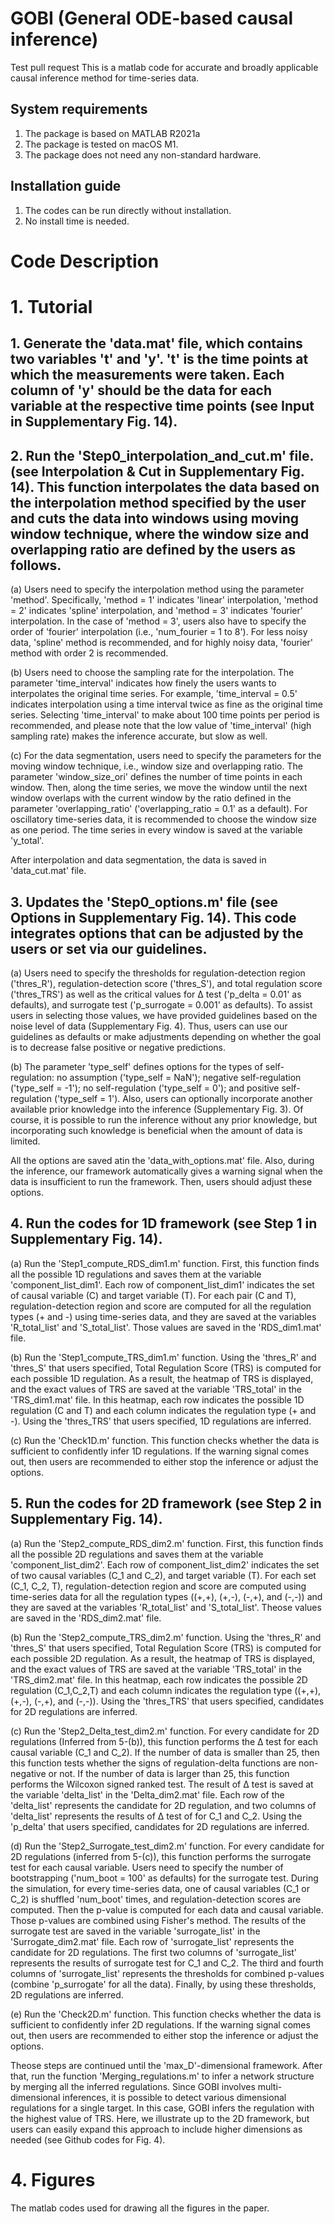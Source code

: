 # GOBI (General ODE-based causal inference)

Test pull request
This is a matlab code for accurate and broadly applicable causal
inference method for time-series data.

## System requirements

1.  The package is based on MATLAB R2021a
2.  The package is tested on macOS M1.
3.  The package does not need any non-standard hardware.

## Installation guide

1.  The codes can be run directly without installation.
2.  No install time is needed.

# Code Description

# 1. Tutorial

## 1. Generate the 'data.mat' file, which contains two variables 't' and 'y'. 't' is the time points at which the measurements were taken. Each column of 'y' should be the data for each variable at the respective time points (see Input in Supplementary Fig. 14).

## 2. Run the 'Step0_interpolation_and_cut.m' file. (see Interpolation & Cut in Supplementary Fig. 14). This function interpolates the data based on the interpolation method specified by the user and cuts the data into windows using moving window technique, where the window size and overlapping ratio are defined by the users as follows.

(a) Users need to specify the interpolation method using the parameter
    'method'. Specifically, 'method = 1' indicates 'linear'
    interpolation, 'method = 2' indicates 'spline' interpolation, and
    'method = 3' indicates 'fourier' interpolation. In the case of
    'method = 3', users also have to specify the order of 'fourier'
    interpolation (i.e., 'num_fourier = 1 to 8'). For less noisy data,
    'spline' method is recommended, and for highly noisy data, 'fourier'
    method with order 2 is recommended.

(b) Users need to choose the sampling rate for the interpolation. The
    parameter 'time_interval' indicates how finely the users wants to
    interpolates the original time series. For example, 'time_interval =
    0.5' indicates interpolation using a time interval twice as fine as
    the original time series. Selecting 'time_interval' to make about
    100 time points per period is recommended, and please note that the
    low value of 'time_interval' (high sampling rate) makes the
    inference accurate, but slow as well.

(c) For the data segmentation, users need to specify the parameters for
    the moving window technique, i.e., window size and overlapping
    ratio. The parameter 'window_size_ori' defines the number of time
    points in each window. Then, along the time series, we move the
    window until the next window overlaps with the current window by the
    ratio defined in the parameter 'overlapping_ratio'
    ('overlapping_ratio = 0.1' as a default). For oscillatory
    time-series data, it is recommended to choose the window size as one
    period. The time series in every window is saved at the variable
    'y_total'.

After interpolation and data segmentation, the data is saved in
'data_cut.mat' file.

## 3. Updates the 'Step0_options.m' file (see Options in Supplementary Fig. 14). This code integrates options that can be adjusted by the users or set via our guidelines.

(a) Users need to specify the thresholds for regulation-detection region
    ('thres_R'), regulation-detection score ('thres_S'), and total
    regulation score ('thres_TRS') as well as the critical values for ∆
    test ('p_delta = 0.01' as defaults), and surrogate test
    ('p_surrogate = 0.001' as defaults). To assist users in selecting
    those values, we have provided guidelines based on the noise level
    of data (Supplementary Fig. 4). Thus, users can use our guidelines
    as defaults or make adjustments depending on whether the goal is to
    decrease false positive or negative predictions.

(b) The parameter 'type_self' defines options for the types of
    self-regulation: no assumption ('type_self = NaN'); negative
    self-regulation ('type_self = -1'); no self-regulation ('type_self =
    0'); and positive self-regulation ('type_self = 1'). Also, users can
    optionally incorporate another available prior knowledge into the
    inference (Supplementary Fig. 3). Of course, it is possible to run
    the inference without any prior knowledge, but incorporating such
    knowledge is beneficial when the amount of data is limited.

All the options are saved atin the 'data_with_options.mat' file. Also,
during the inference, our framework automatically gives a warning signal
when the data is insufficient to run the framework. Then, users should
adjust these options.

## 4. Run the codes for 1D framework (see Step 1 in Supplementary Fig. 14).

(a) Run the 'Step1_compute_RDS_dim1.m' function. First, this function
    finds all the possible 1D regulations and saves them at the variable
    'component_list_dim1'. Each row of component_list_dim1' indicates
    the set of causal variable (C) and target variable (T). For each
    pair (C and T), regulation-detection region and score are computed
    for all the regulation types (+ and -) using time-series data, and
    they are saved at the variables 'R_total_list' and 'S_total_list'.
    Those values are saved in the 'RDS_dim1.mat' file.

(b) Run the 'Step1_compute_TRS_dim1.m' function. Using the 'thres_R' and
    'thres_S' that users specified, Total Regulation Score (TRS) is
    computed for each possible 1D regulation. As a result, the heatmap
    of TRS is displayed, and the exact values of TRS are saved at the
    variable 'TRS_total' in the 'TRS_dim1.mat' file. In this heatmap,
    each row indicates the possible 1D regulation (C and T) and each
    column indicates the regulation type (+ and -). Using the
    'thres_TRS' that users specified, 1D regulations are inferred.

(c) Run the 'Check1D.m' function. This function checks whether the data
    is sufficient to confidently infer 1D regulations. If the warning
    signal comes out, then users are recommended to either stop the
    inference or adjust the options.

## 5. Run the codes for 2D framework (see Step 2 in Supplementary Fig. 14).

(a) Run the 'Step2_compute_RDS_dim2.m' function. First, this function
    finds all the possible 2D regulations and saves them at the variable
    'component_list_dim2'. Each row of component_list_dim2' indicates
    the set of two causal variables (C_1 and C_2), and target variable
    (T). For each set (C_1, C_2, T), regulation-detection region and
    score are computed using time-series data for all the regulation
    types ((+,+), (+,-), (-,+), and (-,-)) and they are saved at the
    variables 'R_total_list' and 'S_total_list'. Theose values are saved
    in the 'RDS_dim2.mat' file.

(b) Run the 'Step2_compute_TRS_dim2.m' function. Using the 'thres_R' and
    'thres_S' that users specified, Total Regulation Score (TRS) is
    computed for each possible 2D regulation. As a result, the heatmap
    of TRS is displayed, and the exact values of TRS are saved at the
    variable 'TRS_total' in the 'TRS_dim2.mat' file. In this heatmap,
    each row indicates the possible 2D regulation (C_1,C_2,T) and each
    column indicates the regulation type ((+,+), (+,-), (-,+), and
    (-,-)). Using the 'thres_TRS' that users specified, candidates for
    2D regulations are inferred.

(c) Run the 'Step2_Delta_test_dim2.m' function. For every candidate for
    2D regulations (Inferred from 5-(b)), this function performs the ∆
    test for each causal variable (C_1 and C_2). If the number of data
    is smaller than 25, then this function tests whether the signs of
    regulation-delta functions are non-negative or not. If the number of
    data is larger than 25, this function performs the Wilcoxon signed
    ranked test. The result of ∆ test is saved at the variable
    'delta_list' in the 'Delta_dim2.mat' file. Each row of the
    'delta_list' represents the candidate for 2D regulation, and two
    columns of 'delta_list' represents the results of ∆ test of for C_1
    and C_2. Using the 'p_delta' that users specified, candidates for 2D
    regulations are inferred.

(d) Run the 'Step2_Surrogate_test_dim2.m' function. For every candidate
    for 2D regulations (inferred from 5-(c)), this function performs the
    surrogate test for each causal variable. Users need to specify the
    number of bootstrapping ('num_boot = 100' as defaults) for the
    surrogate test. During the simulation, for every time-series data,
    one of causal variables (C_1 or C_2) is shuffled 'num_boot' times,
    and regulation-detection scores are computed. Then the p-value is
    computed for each data and causal variable. Those p-values are
    combined using Fisher's method. The results of the surrogate test
    are saved in the variable 'surrogate_list' in the
    'Surrogate_dim2.mat' file. Each row of 'surrogate_list' represents
    the candidate for 2D regulations. The first two columns of
    'surrogate_list' represents the results of surrogate test for C_1
    and C_2. The third and fourth columns of 'surrogate_list' represents
    the thresholds for combined p-values (combine 'p_surrogate' for all
    the data). Finally, by using these thresholds, 2D regulations are
    inferred.

(e) Run the 'Check2D.m' function. This function checks whether the data
    is sufficient to confidently infer 2D regulations. If the warning
    signal comes out, then users are recommended to either stop the
    inference or adjust the options.

Theose steps are continued until the 'max_D'-dimensional framework.
After that, run the function 'Merging_regulations.m' to infer a network
structure by merging all the inferred regulations. Since GOBI involves
multi-dimensional inferences, it is possible to detect various
dimensional regulations for a single target. In this case, GOBI infers
the regulation with the highest value of TRS. Here, we illustrate up to
the 2D framework, but users can easily expand this approach to include
higher dimensions as needed (see Github codes for Fig. 4).

# 4. Figures

The matlab codes used for drawing all the figures in the paper.

